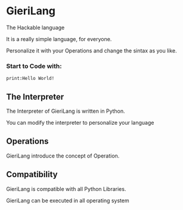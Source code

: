 # GieriLang
The Hackable language

It is a really simple language, for everyone.

Personalize it with your Operations and change the sintax as you like.

### Start to Code with:

`print:Hello World!`   

## The Interpreter
The Interpreter of GieriLang is written in Python.

You can modify the interpreter to personalize your language

## Operations
GieriLang introduce the concept of Operation.

## Compatibility
GieriLang is compatible with all Python Libraries.

GieriLang can be executed in all operating system
